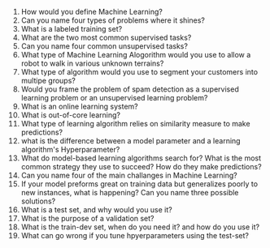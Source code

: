 1. How would you define Machine Learning? 
2. Can you name four types of problems where it shines? 
3. What is a labeled training set?
4. What are the two most common supervised tasks?
5. Can you name four common unsupervised tasks?
6.  What type of Machine Learning Alogorithm would you use to allow a robot to walk in various unknown terrains?
7. What type of algorithm would you use to segment your customers into multipe groups? 
8. Would you frame the problem of spam detection as a supervised learning problem or an unsupervised learning problem?
9. What is an online learning system? 
10. What is out-of-core learning?
11. What type of learning algorithm relies on similarity measure to make predictions? 
12. what is the difference between a model parameter and a learning algorithm's Hyperparameter?
13. What do model-based learning algorithms search for? What is the most common strategy they use to succeed? How do they make predictions?
14. Can you name four of the main challanges in Machine Learning? 
15. If your model preforms great on training data but generalizes poorly to new instances, what is happening? Can you name three possible solutions? 
16. What is a test set, and why would you use it?
17. What is the purpose of a validation set? 
18. What is the train-dev set, when do you need it? and how do you use it?
19. What can go wrong if you tune hpyerparameters using the test-set? 